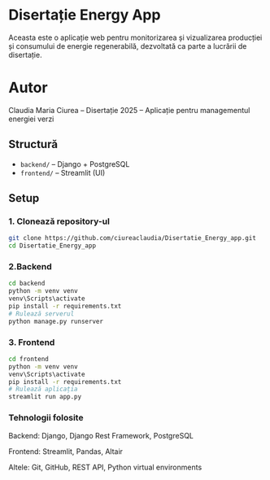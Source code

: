 # Disertație Energy App

Aceasta este o aplicație web pentru monitorizarea și vizualizarea producției și consumului de energie regenerabilă, dezvoltată ca parte a lucrării de disertație.

# Autor
Claudia Maria Ciurea – Disertație 2025 – Aplicație pentru managementul energiei verzi

## Structură

- `backend/` – Django + PostgreSQL
- `frontend/` – Streamlit (UI)

## Setup

### 1. Clonează repository-ul

```bash
git clone https://github.com/ciureaclaudia/Disertatie_Energy_app.git
cd Disertatie_Energy_app 
```
### 2.Backend

```bash
cd backend
python -m venv venv
venv\Scripts\activate
pip install -r requirements.txt
# Rulează serverul
python manage.py runserver
```

### 3. Frontend

```bash
cd frontend
python -m venv venv
venv\Scripts\activate
pip install -r requirements.txt
# Rulează aplicația
streamlit run app.py
```

### Tehnologii folosite

Backend: Django, Django Rest Framework, PostgreSQL

Frontend: Streamlit, Pandas, Altair

Altele: Git, GitHub, REST API, Python virtual environments

